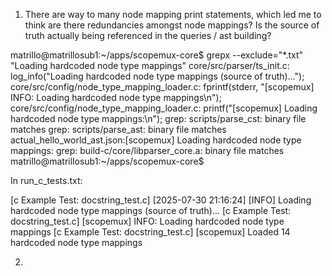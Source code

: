 1. There are way to many node mapping print statements, which led me to think are there redundancies amongst node mappings? Is the source of truth actually being referenced in the queries / ast building?

matrillo@matrillosub1:~/apps/scopemux-core$ grepx --exclude="*.txt" "Loading hardcoded node type mappings"
core/src/parser/ts_init.c:    log_info("Loading hardcoded node type mappings (source of truth)...");
core/src/config/node_type_mapping_loader.c:  fprintf(stderr, "[scopemux] INFO: Loading hardcoded node type mappings\n");
core/src/config/node_type_mapping_loader.c:  printf("[scopemux] Loading hardcoded node type mappings:\n");
grep: scripts/parse_cst: binary file matches
grep: scripts/parse_ast: binary file matches
actual_hello_world_ast.json:[scopemux] Loading hardcoded node type mappings:
grep: build-c/core/libparser_core.a: binary file matches
matrillo@matrillosub1:~/apps/scopemux-core$ 


In run_c_tests.txt:

[c Example Test: docstring_test.c] [2025-07-30 21:16:24] [INFO] Loading hardcoded node type mappings (source of truth)...
[c Example Test: docstring_test.c] [scopemux] INFO: Loading hardcoded node type mappings
[c Example Test: docstring_test.c] [scopemux] Loaded 14 hardcoded node type mappings


2. 